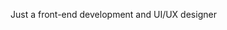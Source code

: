 
Just a front-end development and UI/UX designer

<!---
DCambre/DCambre is a ✨ special ✨ repository because its `README.md` (this file) appears on your GitHub profile.
You can click the Preview link to take a look at your changes.
--->
